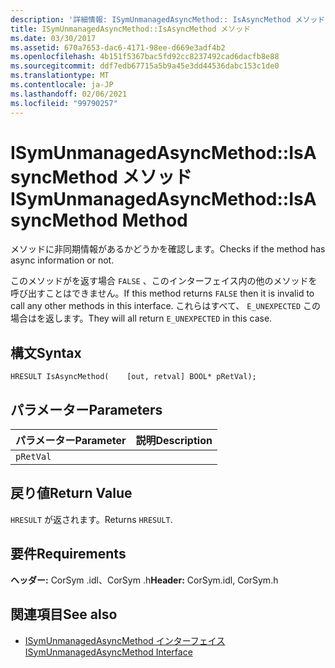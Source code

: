 ```yaml
---
description: '詳細情報: ISymUnmanagedAsyncMethod:: IsAsyncMethod メソッド'
title: ISymUnmanagedAsyncMethod::IsAsyncMethod メソッド
ms.date: 03/30/2017
ms.assetid: 670a7653-dac6-4171-98ee-d669e3adf4b2
ms.openlocfilehash: 4b151f5367bac5fd92cc8237492cad6dacfb8e88
ms.sourcegitcommit: ddf7edb67715a5b9a45e3dd44536dabc153c1de0
ms.translationtype: MT
ms.contentlocale: ja-JP
ms.lasthandoff: 02/06/2021
ms.locfileid: "99790257"
---
```

# <a name="isymunmanagedasyncmethodisasyncmethod-method"></a><span data-ttu-id="c4f11-103">ISymUnmanagedAsyncMethod::IsAsyncMethod メソッド</span><span class="sxs-lookup"><span data-stu-id="c4f11-103">ISymUnmanagedAsyncMethod::IsAsyncMethod Method</span></span>

<span data-ttu-id="c4f11-104">メソッドに非同期情報があるかどうかを確認します。</span><span class="sxs-lookup"><span data-stu-id="c4f11-104">Checks if the method has async information or not.</span></span>  
  
 <span data-ttu-id="c4f11-105">このメソッドがを返す場合 `FALSE` 、このインターフェイス内の他のメソッドを呼び出すことはできません。</span><span class="sxs-lookup"><span data-stu-id="c4f11-105">If this method returns `FALSE` then it is invalid to call any other methods in this interface.</span></span> <span data-ttu-id="c4f11-106">これらはすべて、 `E_UNEXPECTED` この場合はを返します。</span><span class="sxs-lookup"><span data-stu-id="c4f11-106">They will all return `E_UNEXPECTED` in this case.</span></span>  
  
## <a name="syntax"></a><span data-ttu-id="c4f11-107">構文</span><span class="sxs-lookup"><span data-stu-id="c4f11-107">Syntax</span></span>  
  
```idl  
HRESULT IsAsyncMethod(    [out, retval] BOOL* pRetVal);  
```  
  
## <a name="parameters"></a><span data-ttu-id="c4f11-108">パラメーター</span><span class="sxs-lookup"><span data-stu-id="c4f11-108">Parameters</span></span>  
  
|<span data-ttu-id="c4f11-109">パラメーター</span><span class="sxs-lookup"><span data-stu-id="c4f11-109">Parameter</span></span>|<span data-ttu-id="c4f11-110">説明</span><span class="sxs-lookup"><span data-stu-id="c4f11-110">Description</span></span>|  
|---------------|-----------------|  
|`pRetVal`||  
  
## <a name="return-value"></a><span data-ttu-id="c4f11-111">戻り値</span><span class="sxs-lookup"><span data-stu-id="c4f11-111">Return Value</span></span>  

 <span data-ttu-id="c4f11-112">`HRESULT` が返されます。</span><span class="sxs-lookup"><span data-stu-id="c4f11-112">Returns `HRESULT`.</span></span>  
  
## <a name="requirements"></a><span data-ttu-id="c4f11-113">要件</span><span class="sxs-lookup"><span data-stu-id="c4f11-113">Requirements</span></span>  

 <span data-ttu-id="c4f11-114">**ヘッダー:** CorSym .idl、CorSym .h</span><span class="sxs-lookup"><span data-stu-id="c4f11-114">**Header:** CorSym.idl, CorSym.h</span></span>  
  
## <a name="see-also"></a><span data-ttu-id="c4f11-115">関連項目</span><span class="sxs-lookup"><span data-stu-id="c4f11-115">See also</span></span>

- [<span data-ttu-id="c4f11-116">ISymUnmanagedAsyncMethod インターフェイス</span><span class="sxs-lookup"><span data-stu-id="c4f11-116">ISymUnmanagedAsyncMethod Interface</span></span>](isymunmanagedasyncmethod-interface.md)
